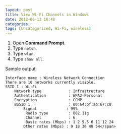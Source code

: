 ```yaml
---
layout: post
title: View Wi-Fi Channels in Windows
date: 2012-06-12 16:48
categories: 
tags: [Uncategorized, Wi-Fi, wireless]
---
```


1. Open **Command Prompt**.
1. Type `netsh`.
1. Type `wlan`.
1. Type `show all`.

Sample output: 

    Interface name : Wireless Network Connection
    There are 10 networks currently visible.
    SSID 1 : Wi-Fi
        Network type            : Infrastructure
        Authentication          : WPA2-Personal
        Encryption              : CCMP
        BSSID 1                 : 00:64:bf:ab:67:c8
            Signal             : 99%
             Radio type         : 802.11g
             Channel            : 6
             Basic rates (Mbps) : 1 2 5.5 6 11 12 24
            Other rates (Mbps) : 9 18 36 48 54</span>